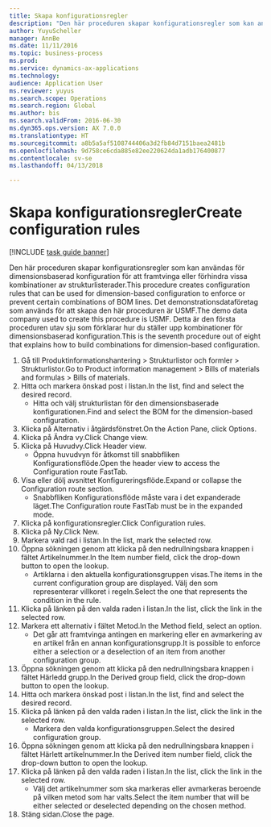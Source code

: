 ```yaml
--- 
title: Skapa konfigurationsregler
description: "Den här proceduren skapar konfigurationsregler som kan användas för dimensionsbaserad konfiguration för att framtvinga eller förhindra vissa kombinationer av strukturlisterader."
author: YuyuScheller
manager: AnnBe
ms.date: 11/11/2016
ms.topic: business-process
ms.prod: 
ms.service: dynamics-ax-applications
ms.technology: 
audience: Application User
ms.reviewer: yuyus
ms.search.scope: Operations
ms.search.region: Global
ms.author: bis
ms.search.validFrom: 2016-06-30
ms.dyn365.ops.version: AX 7.0.0
ms.translationtype: HT
ms.sourcegitcommit: a8b5a5af5108744406a3d2fb84d7151baea2481b
ms.openlocfilehash: 9d758ce6cda885e82ee220624da1adb176400877
ms.contentlocale: sv-se
ms.lasthandoff: 04/13/2018

---
```

# <a name="create-configuration-rules"></a><span data-ttu-id="aa5b5-103">Skapa konfigurationsregler</span><span class="sxs-lookup"><span data-stu-id="aa5b5-103">Create configuration rules</span></span>

[!INCLUDE [task guide banner](../../includes/task-guide-banner.md)]

<span data-ttu-id="aa5b5-104">Den här proceduren skapar konfigurationsregler som kan användas för dimensionsbaserad konfiguration för att framtvinga eller förhindra vissa kombinationer av strukturlisterader.</span><span class="sxs-lookup"><span data-stu-id="aa5b5-104">This procedure creates configuration rules that can be used for dimension-based configuration to enforce or prevent certain combinations of BOM lines.</span></span> <span data-ttu-id="aa5b5-105">Det demonstrationsdataföretag som används för att skapa den här proceduren är USMF.</span><span class="sxs-lookup"><span data-stu-id="aa5b5-105">The demo data company used to create this procedure is USMF.</span></span> <span data-ttu-id="aa5b5-106">Detta är den första proceduren utav sju som förklarar hur du ställer upp kombinationer för dimensionsbaserad konfiguration.</span><span class="sxs-lookup"><span data-stu-id="aa5b5-106">This is the seventh procedure out of eight that explains how to build combinations for dimension-based configuration.</span></span>

1. <span data-ttu-id="aa5b5-107">Gå till Produktinformationshantering > Strukturlistor och formler > Strukturlistor.</span><span class="sxs-lookup"><span data-stu-id="aa5b5-107">Go to Product information management > Bills of materials and formulas > Bills of materials.</span></span>
2. <span data-ttu-id="aa5b5-108">Hitta och markera önskad post i listan.</span><span class="sxs-lookup"><span data-stu-id="aa5b5-108">In the list, find and select the desired record.</span></span>
    * <span data-ttu-id="aa5b5-109">Hitta och välj strukturlistan för den dimensionsbaserade konfigurationen.</span><span class="sxs-lookup"><span data-stu-id="aa5b5-109">Find and select the BOM for the dimension-based configuration.</span></span>  
3. <span data-ttu-id="aa5b5-110">Klicka på Alternativ i åtgärdsfönstret.</span><span class="sxs-lookup"><span data-stu-id="aa5b5-110">On the Action Pane, click Options.</span></span>
4. <span data-ttu-id="aa5b5-111">Klicka på Ändra vy.</span><span class="sxs-lookup"><span data-stu-id="aa5b5-111">Click Change view.</span></span>
5. <span data-ttu-id="aa5b5-112">Klicka på Huvudvy.</span><span class="sxs-lookup"><span data-stu-id="aa5b5-112">Click Header view.</span></span>
    * <span data-ttu-id="aa5b5-113">Öppna huvudvyn för åtkomst till snabbfliken Konfigurationsflöde.</span><span class="sxs-lookup"><span data-stu-id="aa5b5-113">Open the header view to access the Configuration route FastTab.</span></span>  
6. <span data-ttu-id="aa5b5-114">Visa eller dölj avsnittet Konfigureringsflöde.</span><span class="sxs-lookup"><span data-stu-id="aa5b5-114">Expand or collapse the Configuration route section.</span></span>
    * <span data-ttu-id="aa5b5-115">Snabbfliken Konfigurationsflöde måste vara i det expanderade läget.</span><span class="sxs-lookup"><span data-stu-id="aa5b5-115">The Configuration route FastTab must be in the expanded mode.</span></span>  
7. <span data-ttu-id="aa5b5-116">Klicka på konfigurationsregler.</span><span class="sxs-lookup"><span data-stu-id="aa5b5-116">Click Configuration rules.</span></span>
8. <span data-ttu-id="aa5b5-117">Klicka på Ny.</span><span class="sxs-lookup"><span data-stu-id="aa5b5-117">Click New.</span></span>
9. <span data-ttu-id="aa5b5-118">Markera vald rad i listan.</span><span class="sxs-lookup"><span data-stu-id="aa5b5-118">In the list, mark the selected row.</span></span>
10. <span data-ttu-id="aa5b5-119">Öppna sökningen genom att klicka på den nedrullningsbara knappen i fältet Artikelnummer.</span><span class="sxs-lookup"><span data-stu-id="aa5b5-119">In the Item number field, click the drop-down button to open the lookup.</span></span>
    * <span data-ttu-id="aa5b5-120">Artiklarna i den aktuella konfigurationsgruppen visas.</span><span class="sxs-lookup"><span data-stu-id="aa5b5-120">The items in the current configuration group are displayed.</span></span> <span data-ttu-id="aa5b5-121">Välj den som representerar villkoret i regeln.</span><span class="sxs-lookup"><span data-stu-id="aa5b5-121">Select the one that represents the condition in the rule.</span></span>  
11. <span data-ttu-id="aa5b5-122">Klicka på länken på den valda raden i listan.</span><span class="sxs-lookup"><span data-stu-id="aa5b5-122">In the list, click the link in the selected row.</span></span>
12. <span data-ttu-id="aa5b5-123">Markera ett alternativ i fältet Metod.</span><span class="sxs-lookup"><span data-stu-id="aa5b5-123">In the Method field, select an option.</span></span>
    * <span data-ttu-id="aa5b5-124">Det går att framtvinga antingen en markering eller en avmarkering av en artikel från en annan konfigurationsgrupp.</span><span class="sxs-lookup"><span data-stu-id="aa5b5-124">It is possible to enforce either a selection or a deselection of an item from another configuration group.</span></span>  
13. <span data-ttu-id="aa5b5-125">Öppna sökningen genom att klicka på den nedrullningsbara knappen i fältet Härledd grupp.</span><span class="sxs-lookup"><span data-stu-id="aa5b5-125">In the Derived group field, click the drop-down button to open the lookup.</span></span>
14. <span data-ttu-id="aa5b5-126">Hitta och markera önskad post i listan.</span><span class="sxs-lookup"><span data-stu-id="aa5b5-126">In the list, find and select the desired record.</span></span>
15. <span data-ttu-id="aa5b5-127">Klicka på länken på den valda raden i listan.</span><span class="sxs-lookup"><span data-stu-id="aa5b5-127">In the list, click the link in the selected row.</span></span>
    * <span data-ttu-id="aa5b5-128">Markera den valda konfigurationsgruppen.</span><span class="sxs-lookup"><span data-stu-id="aa5b5-128">Select the desired configuration group.</span></span>  
16. <span data-ttu-id="aa5b5-129">Öppna sökningen genom att klicka på den nedrullningsbara knappen i fältet Härlett artikelnummer.</span><span class="sxs-lookup"><span data-stu-id="aa5b5-129">In the Derived item number field, click the drop-down button to open the lookup.</span></span>
17. <span data-ttu-id="aa5b5-130">Klicka på länken på den valda raden i listan.</span><span class="sxs-lookup"><span data-stu-id="aa5b5-130">In the list, click the link in the selected row.</span></span>
    * <span data-ttu-id="aa5b5-131">Välj det artikelnummer som ska markeras eller avmarkeras beroende på vilken metod som har valts.</span><span class="sxs-lookup"><span data-stu-id="aa5b5-131">Select the item number that will be either selected or deselected depending on the chosen method.</span></span>  
18. <span data-ttu-id="aa5b5-132">Stäng sidan.</span><span class="sxs-lookup"><span data-stu-id="aa5b5-132">Close the page.</span></span>


